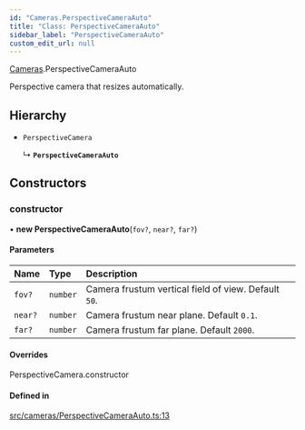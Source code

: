 ```yaml
---
id: "Cameras.PerspectiveCameraAuto"
title: "Class: PerspectiveCameraAuto"
sidebar_label: "PerspectiveCameraAuto"
custom_edit_url: null
---
```


[Cameras](../namespaces/Cameras.md).PerspectiveCameraAuto

Perspective camera that resizes automatically.

## Hierarchy

- `PerspectiveCamera`

  ↳ **`PerspectiveCameraAuto`**

## Constructors

### constructor

• **new PerspectiveCameraAuto**(`fov?`, `near?`, `far?`)

#### Parameters

| Name | Type | Description |
| :------ | :------ | :------ |
| `fov?` | `number` | Camera frustum vertical field of view. Default `50`. |
| `near?` | `number` | Camera frustum near plane. Default `0.1`. |
| `far?` | `number` | Camera frustum far plane. Default `2000`. |

#### Overrides

PerspectiveCamera.constructor

#### Defined in

[src/cameras/PerspectiveCameraAuto.ts:13](https://github.com/agargaro/three.ez/blob/2012bca/src/cameras/PerspectiveCameraAuto.ts#L13)

